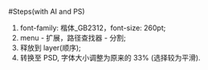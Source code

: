 #Steps(with AI and PS)
1. font-family: 楷体_GB2312，font-size: 260pt;
2. menu - 扩展，路径查找器 - 分割;
3. 释放到 layer(顺序);
4. 转换至 PSD, 字体大小调整为原来的 33% (选择较为平滑).

